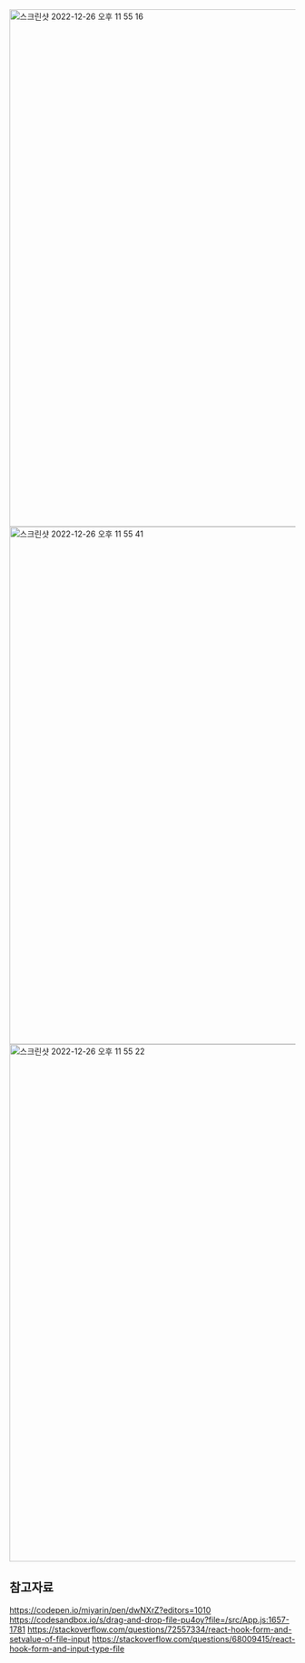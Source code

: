 <img width="912" alt="스크린샷 2022-12-26 오후 11 55 16" src="https://user-images.githubusercontent.com/42893446/209561137-7758b2f3-3ff9-4462-aa60-738c66d4fe1b.png">
<img width="912" alt="스크린샷 2022-12-26 오후 11 55 41" src="https://user-images.githubusercontent.com/42893446/209561148-8db8ad86-609f-4dca-a189-3c62d2ddaedb.png">
<img width="912" alt="스크린샷 2022-12-26 오후 11 55 22" src="https://user-images.githubusercontent.com/42893446/209561146-7627a247-a32f-40fa-b307-fdd444307108.png">


## 참고자료

https://codepen.io/miyarin/pen/dwNXrZ?editors=1010
https://codesandbox.io/s/drag-and-drop-file-pu4oy?file=/src/App.js:1657-1781
https://stackoverflow.com/questions/72557334/react-hook-form-and-setvalue-of-file-input
https://stackoverflow.com/questions/68009415/react-hook-form-and-input-type-file